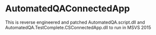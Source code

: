 # AutomatedQAConnectedApp
This is reverse engineered and patched AutomatedQA.script.dll and AutomatedQA.TestComplete.CSConnectedApp.dll to run in MSVS 2015
